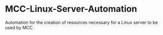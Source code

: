 # MCC-Linux-Server-Automation
Automation for the creation of resources necessary for a Linux server to be used by MCC
